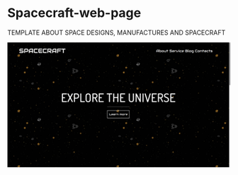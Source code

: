 # Spacecraft-web-page
TEMPLATE ABOUT SPACE DESIGNS, MANUFACTURES AND SPACECRAFT

![Screenshot](scr.png)

